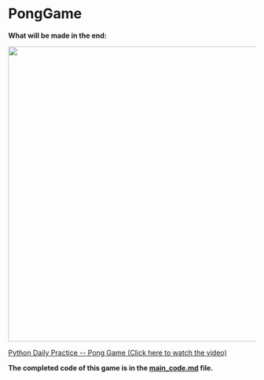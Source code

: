 # PongGame

**What will be made in the end:**

<div align=center>
<img src="https://github.com/ShiyuFan0820/PythonLearningNote/assets/149340606/3445932b-0be4-4dc2-9871-c76f3537d8b1" width=600>
</div>

[Python Daily Practice -- Pong Game (Click here to watch the video)](https://youtu.be/yaeX8JCdFxE)

**The completed code of this game is in the [main_code.md](https://github.com/ShiyuFan0820/PongGame/blob/main/main_code.md) file.**
